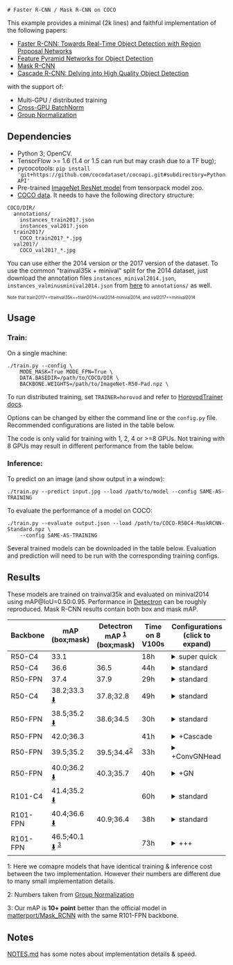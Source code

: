     # Faster R-CNN / Mask R-CNN on COCO
This example provides a minimal (2k lines) and faithful implementation of the following papers:

+ [Faster R-CNN: Towards Real-Time Object Detection with Region Proposal Networks](https://arxiv.org/abs/1506.01497)
+ [Feature Pyramid Networks for Object Detection](https://arxiv.org/abs/1612.03144)
+ [Mask R-CNN](https://arxiv.org/abs/1703.06870)
+ [Cascade R-CNN: Delving into High Quality Object Detection](https://arxiv.org/abs/1712.00726)

with the support of:
+ Multi-GPU / distributed training
+ [Cross-GPU BatchNorm](https://arxiv.org/abs/1711.07240)
+ [Group Normalization](https://arxiv.org/abs/1803.08494)

## Dependencies
+ Python 3; OpenCV.
+ TensorFlow >= 1.6 (1.4 or 1.5 can run but may crash due to a TF bug);
+ pycocotools: `pip install 'git+https://github.com/cocodataset/cocoapi.git#subdirectory=PythonAPI'`
+ Pre-trained [ImageNet ResNet model](http://models.tensorpack.com/FasterRCNN/)
  from tensorpack model zoo.
+ [COCO data](http://cocodataset.org/#download). It needs to have the following directory structure:
```
COCO/DIR/
  annotations/
    instances_train201?.json
    instances_val201?.json
  train201?/
    COCO_train201?_*.jpg
  val201?/
    COCO_val201?_*.jpg
```

You can use either the 2014 version or the 2017 version of the dataset.
To use the common "trainval35k + minival" split for the 2014 dataset, just
download the annotation files `instances_minival2014.json`,
`instances_valminusminival2014.json` from
[here](https://github.com/rbgirshick/py-faster-rcnn/blob/master/data/README.md)
to `annotations/` as well.

<sub><sup>Note that train2017==trainval35k==train2014+val2014-minival2014, and val2017==minival2014</sup></sub>


## Usage
### Train:

On a single machine:
```
./train.py --config \
    MODE_MASK=True MODE_FPN=True \
    DATA.BASEDIR=/path/to/COCO/DIR \
    BACKBONE.WEIGHTS=/path/to/ImageNet-R50-Pad.npz \
```

To run distributed training, set `TRAINER=horovod` and refer to [HorovodTrainer docs](http://tensorpack.readthedocs.io/modules/train.html#tensorpack.train.HorovodTrainer).

Options can be changed by either the command line or the `config.py` file.
Recommended configurations are listed in the table below.

The code is only valid for training with 1, 2, 4 or >=8 GPUs.
Not training with 8 GPUs may result in different performance from the table below.

### Inference:

To predict on an image (and show output in a window):
```
./train.py --predict input.jpg --load /path/to/model --config SAME-AS-TRAINING
```

To evaluate the performance of a model on COCO:
```
./train.py --evaluate output.json --load /path/to/COCO-R50C4-MaskRCNN-Standard.npz \
    --config SAME-AS-TRAINING
```

Several trained models can be downloaded in the table below. Evaluation and
prediction will need to be run with the corresponding training configs.

## Results

These models are trained on trainval35k and evaluated on minival2014 using mAP@IoU=0.50:0.95.
Performance in [Detectron](https://github.com/facebookresearch/Detectron/) can be roughly reproduced.
Mask R-CNN results contain both box and mask mAP.

 | Backbone | mAP<br/>(box;mask)                                                                                                            | Detectron mAP <sup>[1](#ft1)</sup><br/> (box;mask) | Time on 8 V100s | Configurations <br/> (click to expand)                                                                                                                                                                                                                 |
 | -        | -                                                                                                                             | -                                                  | -               | -                                                                                                                                                                                                                                                      |
 | R50-C4   | 33.1                                                                                                                          |                                                    | 18h             | <details><summary>super quick</summary>`MODE_MASK=False FRCNN.BATCH_PER_IM=64`<br/>`PREPROC.SHORT_EDGE_SIZE=600 PREPROC.MAX_SIZE=1024`<br/>`TRAIN.LR_SCHEDULE=[150000,230000,280000]` </details>                                                       |
 | R50-C4   | 36.6                                                                                                                          | 36.5                                               | 44h             | <details><summary>standard</summary>`MODE_MASK=False` </details>                                                                                                                                                                                       |
 | R50-FPN  | 37.4                                                                                                                          | 37.9                                               | 29h             | <details><summary>standard</summary>`MODE_MASK=False MODE_FPN=True` </details>                                                                                                                                                                         |
 | R50-C4   | 38.2;33.3 [:arrow_down:](http://models.tensorpack.com/FasterRCNN/COCO-R50C4-MaskRCNN-Standard.npz)                            | 37.8;32.8                                          | 49h             | <details><summary>standard</summary>this is the default </details>                                                                                                                                                                                     |
 | R50-FPN  | 38.5;35.2 [:arrow_down:](http://models.tensorpack.com/FasterRCNN/COCO-R50FPN-MaskRCNN-Standard.npz)                           | 38.6;34.5                                          | 30h             | <details><summary>standard</summary>`MODE_FPN=True` </details>                                                                                                                                                                                         |
 | R50-FPN  | 42.0;36.3                                                                                                                     |                                                    | 41h             | <details><summary>+Cascade</summary>`MODE_FPN=True FPN.CASCADE=True` </details>                                                                                                                                                                        |
 | R50-FPN  | 39.5;35.2                                                                                                                     | 39.5;34.4<sup>[2](#ft2)</sup>                      | 33h             | <details><summary>+ConvGNHead</summary>`MODE_FPN=True`<br/>`FPN.FRCNN_HEAD_FUNC=fastrcnn_4conv1fc_gn_head` </details>                                                                                                                                  |
 | R50-FPN  | 40.0;36.2 [:arrow_down:](http://models.tensorpack.com/FasterRCNN/COCO-R50FPN-MaskRCNN-StandardGN.npz)                         | 40.3;35.7                                          | 40h             | <details><summary>+GN</summary>`MODE_FPN=True`<br/>`FPN.NORM=GN BACKBONE.NORM=GN`<br/>`FPN.FRCNN_HEAD_FUNC=fastrcnn_4conv1fc_gn_head`<br/>`FPN.MRCNN_HEAD_FUNC=maskrcnn_up4conv_gn_head`                                                               |
 | R101-C4  | 41.4;35.2 [:arrow_down:](http://models.tensorpack.com/FasterRCNN/COCO-R101C4-MaskRCNN-Standard.npz)                           |                                                    | 60h             | <details><summary>standard</summary>`BACKBONE.RESNET_NUM_BLOCK=[3,4,23,3]` </details>                                                                                                                                                                  |
 | R101-FPN | 40.4;36.6 [:arrow_down:](http://models.tensorpack.com/FasterRCNN/COCO-R101FPN-MaskRCNN-Standard.npz)                          | 40.9;36.4                                          | 38h             | <details><summary>standard</summary>`MODE_FPN=True`<br/>`BACKBONE.RESNET_NUM_BLOCK=[3,4,23,3]` </details>                                                                                                                                              |
 | R101-FPN | 46.5;40.1 [:arrow_down:](http://models.tensorpack.com/FasterRCNN/COCO-R101FPN-MaskRCNN-BetterParams.npz) <sup>[3](#ft3)</sup> |                                                    | 73h             | <details><summary>+++</summary>`MODE_FPN=True FPN.CASCADE=True`<br/>`BACKBONE.RESNET_NUM_BLOCK=[3,4,23,3]`<br/>`TEST.RESULT_SCORE_THRESH=1e-4`<br/>`PREPROC.TRAIN_SHORT_EDGE_SIZE=[640,800]`<br/>`TRAIN.LR_SCHEDULE=[420000,500000,540000]` </details> |

 <a id="ft1">1</a>: Here we comapre models that have identical training & inference cost between the two implementation. However their numbers are different due to many small implementation details.

 <a id="ft2">2</a>: Numbers taken from [Group Normalization](https://arxiv.org/abs/1803.08494)

 <a id="ft3">3</a>: Our mAP is __10+ point__ better than the official model in [matterport/Mask_RCNN](https://github.com/matterport/Mask_RCNN/releases/tag/v2.0) with the same R101-FPN backbone.

## Notes

[NOTES.md](NOTES.md) has some notes about implementation details & speed.
